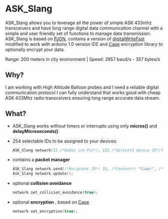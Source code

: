 ASK_Slang 
====
ASK_Slang allows you to leverage all the power of simple ASK 433mhz transceivers and have long range digital data communication channel with a simple and user friendly set of functions to manage data transmission. ASK_Slang is based on [PJON](https://github.com/gioblu/PJON), contains a version of [digitalWriteFast](https://github.com/mpflaga/Arduino-digitalWriteFast) modified to work with arduino 1.0 version IDE and [Cape](https://github.com/gioblu/Cape) encryption library to optionally encrypt your data.

Range: 200 meters in city environment | Speed: 2857 baud/s - 357 bytes/s

## Why?
I am working with High Altitude Balloon probes and I need a reliable digital communication protocol I can fully understand that works good with cheap ASK 433Mhz radio transceivers ensuring long range accurate data stream.

## What?

* ASK_Slang works without timers or interrupts using only **micros()** and **delayMicroseconds()**
* 254 selectable IDs to be assigned to your devices:
  ```cpp  
  ASK_Slang network(12 /*Radio i/o Pin*/, 133 /*Selecetd device ID*/);
  ```
  
* contains a **packet manager**
  ```cpp
  ASK_Slang network.send(/*Recipient ID*/ 33, /*Content*/ "Ciao!", /*Interval*/1000); 
  Ask_Slang network.update();
  ```
  
* optional **collision avoidance** 
  ```cpp
  network.set_collision_avoidance(true); 
  ```
  
* optional **encryption** , based on [Cape](https://github.com/gioblu/Cape)
  ```cpp
  network.set_encryption(true); 
  ```
